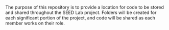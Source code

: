 The purpose of this repository is to provide a location for code to be stored and shared throughout the SEED Lab project. 
Folders will be created for each significant portion of the project, and code will be shared as each member works on their role.
